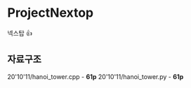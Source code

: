 # ProjectNextop
넥스탑 👍

## 자료구조
20'10'11/hanoi_tower.cpp - **61p**
20'10'11/hanoi_tower.py - **61p**
